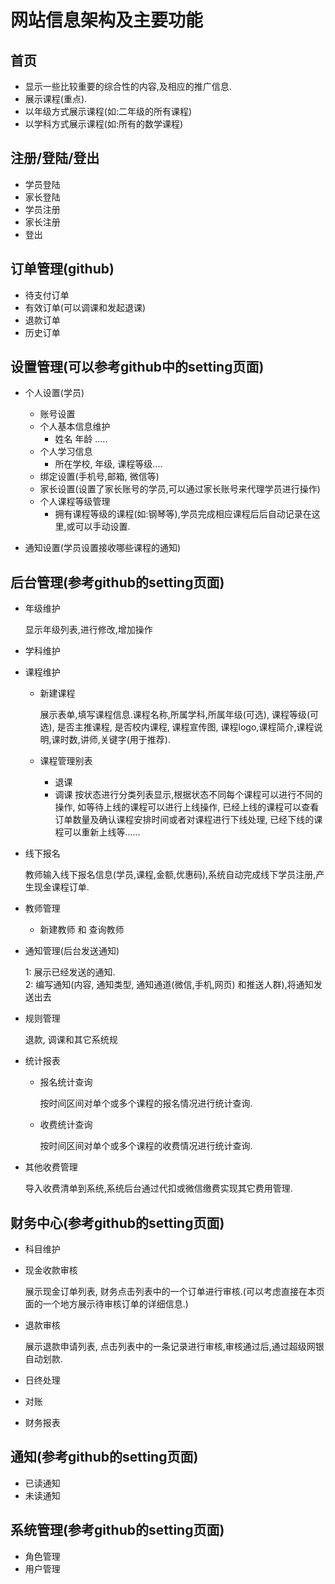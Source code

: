 # 网站信息架构及主要功能

## 首页
+ 显示一些比较重要的综合性的内容,及相应的推广信息.
+ 展示课程(重点).
+ 以年级方式展示课程(如:二年级的所有课程)
+ 以学科方式展示课程(如:所有的数学课程)

## 注册/登陆/登出
+ 学员登陆
+ 家长登陆
+ 学员注册
+ 家长注册
+ 登出


## 订单管理(github)

+ 待支付订单
+ 有效订单(可以调课和发起退课)
+ 退款订单
+ 历史订单
    
## 设置管理(可以参考github中的setting页面)
+ 个人设置(学员)
    + 账号设置
    + 个人基本信息维护
        + 姓名 年龄 .....
    + 个人学习信息
        + 所在学校, 年级, 课程等级....
    + 绑定设置(手机号,邮箱, 微信等)
    + 家长设置(设置了家长账号的学员,可以通过家长账号来代理学员进行操作)
    + 个人课程等级管理
        + 拥有课程等级的课程(如:钢琴等),学员完成相应课程后后自动记录在这里,或可以手动设置.

+ 通知设置(学员设置接收哪些课程的通知)
    
## 后台管理(参考github的setting页面)
+ 年级维护

  显示年级列表,进行修改,增加操作
  
+ 学科维护
+ 课程维护
    + 新建课程
        
        展示表单,填写课程信息.课程名称,所属学科,所属年级(可选), 课程等级(可选), 是否主推课程,
        是否校内课程, 课程宣传图, 课程logo,课程简介,课程说明,课时数,讲师,关键字(用于推荐).
        
    + 课程管理别表
        + 退课
        + 调课
        按状态进行分类列表显示,根据状态不同每个课程可以进行不同的操作,
        如等待上线的课程可以进行上线操作,
        已经上线的课程可以查看订单数量及确认课程安排时间或者对课程进行下线处理,
        已经下线的课程可以重新上线等......
        
+ 线下报名

    教师输入线下报名信息(学员,课程,金额,优惠码),系统自动完成线下学员注册,产生现金课程订单.
    
+ 教师管理
    + 新建教师 和 查询教师
    
+ 通知管理(后台发送通知)
    
    1: 展示已经发送的通知.  
    2: 编写通知(内容, 通知类型, 通知通道(微信,手机,网页) 和推送人群),将通知发送出去
    
+ 规则管理
    
    退款, 调课和其它系统规
    
+ 统计报表
    + 报名统计查询
        
        按时间区间对单个或多个课程的报名情况进行统计查询.
        
    + 收费统计查询
        
        按时间区间对单个或多个课程的收费情况进行统计查询.
        
+ 其他收费管理

    导入收费清单到系统,系统后台通过代扣或微信缴费实现其它费用管理.

## 财务中心(参考github的setting页面)
+ 科目维护
+ 现金收款审核
 
    展示现金订单列表, 财务点击列表中的一个订单进行审核.(可以考虑直接在本页面的一个地方展示待审核订单的详细信息.)
   
+ 退款审核
    
    展示退款申请列表, 点击列表中的一条记录进行审核,审核通过后,通过超级网银自动划款. 
    
+ 日终处理
+ 对账
+ 财务报表

## 通知(参考github的setting页面)
+ 已读通知
+ 未读通知

## 系统管理(参考github的setting页面)
+ 角色管理
+ 用户管理
